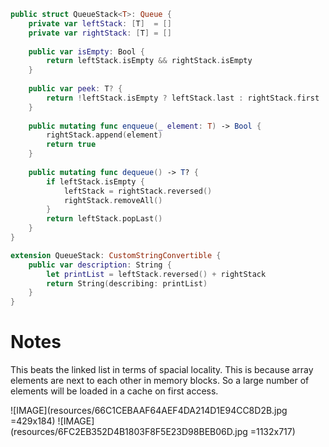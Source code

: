 ```swift
public struct QueueStack<T>: Queue {
    private var leftStack: [T]  = []
    private var rightStack: [T] = []
    
    public var isEmpty: Bool {
        return leftStack.isEmpty && rightStack.isEmpty
    }
    
    public var peek: T? {
        return !leftStack.isEmpty ? leftStack.last : rightStack.first
    }
    
    public mutating func enqueue(_ element: T) -> Bool {
        rightStack.append(element)
        return true
    }
    
    public mutating func dequeue() -> T? {
        if leftStack.isEmpty {
            leftStack = rightStack.reversed()
            rightStack.removeAll()
        }
        return leftStack.popLast()
    }
}

extension QueueStack: CustomStringConvertible {
    public var description: String {
        let printList = leftStack.reversed() + rightStack
        return String(describing: printList)
    }
}
```

# Notes
This beats the linked list in terms of spacial locality. This is because array elements are next to each other in memory blocks. So a large number of elements will be loaded in a cache on first access.

![IMAGE](resources/66C1CEBAAF64AEF4DA214D1E94CC8D2B.jpg =429x184)
![IMAGE](resources/6FC2EB352D4B1803F8F5E23D98BEB06D.jpg =1132x717)